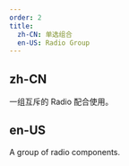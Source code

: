 ```yaml
---
order: 2
title:
  zh-CN: 单选组合
  en-US: Radio Group
---
```


## zh-CN
一组互斥的 Radio 配合使用。


## en-US
A group of radio components.
